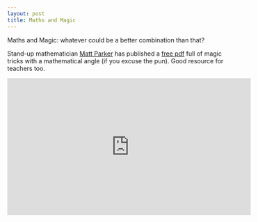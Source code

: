 ```yaml
--- 
layout: post
title: Maths and Magic
---
```

Maths and Magic: whatever could be a better combination than that?

Stand-up mathematician [Matt Parker](http://standupmaths.com/) has published a [free pdf](http://www.mathematicalmagic.com/)
full of magic tricks with a mathematical angle (if you excuse the pun). Good resource for teachers too.

<iframe width="560" height="315" src="http://www.youtube.com/embed/vfrZMEC9iPU" frameborder="0" allowfullscreen></iframe>

